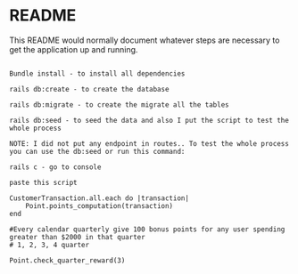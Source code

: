 # README

This README would normally document whatever steps are necessary to get the
application up and running.






```` 

Bundle install - to install all dependencies

rails db:create - to create the database

rails db:migrate - to create the migrate all the tables

rails db:seed - to seed the data and also I put the script to test the whole process

NOTE: I did not put any endpoint in routes.. To test the whole process you can use the db:seed or run this command:

rails c - go to console

paste this script 

CustomerTransaction.all.each do |transaction|
    Point.points_computation(transaction)
end

#Every calendar quarterly give 100 bonus points for any user spending greater than $2000 in that quarter
# 1, 2, 3, 4 quarter

Point.check_quarter_reward(3)

```` 

